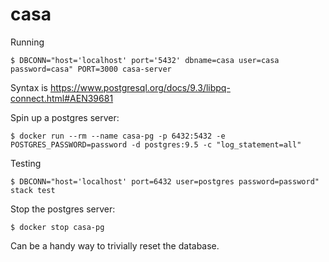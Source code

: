 # casa

Running

    $ DBCONN="host='localhost' port='5432' dbname=casa user=casa password=casa" PORT=3000 casa-server

Syntax is https://www.postgresql.org/docs/9.3/libpq-connect.html#AEN39681

Spin up a postgres server:

    $ docker run --rm --name casa-pg -p 6432:5432 -e POSTGRES_PASSWORD=password -d postgres:9.5 -c "log_statement=all"

Testing

    $ DBCONN="host='localhost' port=6432 user=postgres password=password" stack test

Stop the postgres server:

    $ docker stop casa-pg

Can be a handy way to trivially reset the database.
